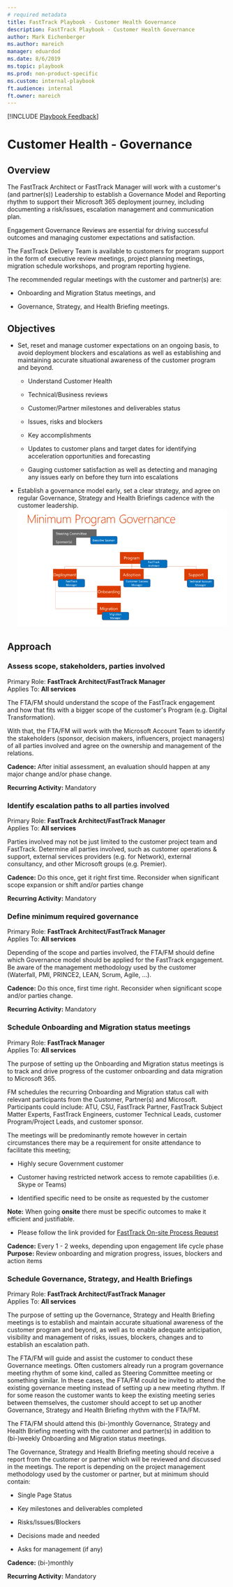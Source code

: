 ```yaml
---  
# required metadata  
title: FastTrack Playbook - Customer Health Governance
description: FastTrack Playbook - Customer Health Governance
author: Mark Eichenberger
ms.author: mareich
manager: eduardod  
ms.date: 8/6/2019  
ms.topic: playbook  
ms.prod: non-product-specific  
ms.custom: internal-playbook  
ft.audience: internal  
ft.owner: mareich
---  
```

[!INCLUDE [Playbook Feedback](./includes/questions-feedback.md)]
# Customer Health - Governance 

## Overview

The FastTrack Architect or FastTrack Manager will work with a customer's
(and partner(s)) Leadership to establish a Governance Model and
Reporting rhythm to support their Microsoft 365 deployment journey,
including documenting a risk/issues, escalation management and
communication plan.

Engagement Governance Reviews are essential for driving successful
outcomes and managing customer expectations and satisfaction.

The FastTrack Delivery Team is available to customers for program
support in the form of executive review meetings, project planning
meetings, migration schedule workshops, and program reporting hygiene.

The recommended regular meetings with the customer and partner(s) are:

-   Onboarding and Migration Status meetings, and

-   Governance, Strategy, and Health Briefing meetings.

## Objectives

-   Set, reset and manage customer expectations on an ongoing basis, to
    avoid deployment blockers and escalations as well as establishing
    and maintaining accurate situational awareness of the customer
    program and beyond.

    -   Understand Customer Health

    -   Technical/Business reviews

    -   Customer/Partner milestones and deliverables status

    -   Issues, risks and blockers

    -   Key accomplishments

    -   Updates to customer plans and target dates for identifying
        acceleration opportunities and forecasting

    -   Gauging customer satisfaction as well as detecting and managing
        any issues early on before they turn into escalations

-   Establish a governance model early, set a clear strategy, and agree
    on regular Governance, Strategy and Health Briefings cadence with
    the customer leadership.
![Minumum Program Governance](media/minumum_program_governance.png)

## Approach

### Assess scope, stakeholders, parties involved

Primary Role: **FastTrack Architect/FastTrack Manager**\
Applies To: **All services**

The FTA/FM should understand the scope of the FastTrack engagement and
how that fits with a bigger scope of the customer's Program (e.g.
Digital Transformation).

With that, the FTA/FM will work with the Microsoft Account Team to
identify the stakeholders (sponsor, decision makers, influencers,
project managers) of all parties involved and agree on the ownership and
management of the relations.

**Cadence:** After initial assessment, an evaluation should happen at
any major change and/or phase change.

**Recurring Activity:** Mandatory

### Identify escalation paths to all parties involved

Primary Role: **FastTrack Architect/FastTrack Manager**\
Applies To: **All services**

Parties involved may not be just limited to the customer project team
and FastTrack. Determine all parties involved, such as customer
operations & support, external services providers (e.g. for Network),
external consultancy, and other Microsoft groups (e.g. Premier).

**Cadence:** Do this once, get it right first time. Reconsider when
significant scope expansion or shift and/or parties change

**Recurring Activity:** Mandatory

### Define minimum required governance

Primary Role: **FastTrack Architect/FastTrack Manager**\
Applies To: **All services**

Depending of the scope and parties involved, the FTA/FM should define
which Governance model should be applied for the FastTrack engagement.
Be aware of the management methodology used by the customer (Waterfall,
PMI, PRINCE2, LEAN, Scrum, Agile, \...).

**Cadence:** Do this once, first time right. Reconsider when significant
scope and/or parties change.

**Recurring Activity:** Mandatory

### Schedule Onboarding and Migration status meetings

Primary Role: **FastTrack Manager**\
Applies To: **All services**

The purpose of setting up the Onboarding and Migration status meetings
is to track and drive progress of the customer onboarding and data
migration to Microsoft 365.

FM schedules the recurring Onboarding and Migration status call with
relevant participants from the Customer, Partner(s) and Microsoft.
Participants could include: ATU, CSU, FastTrack Partner, FastTrack
Subject Matter Experts, FastTrack Engineers, customer Technical Leads,
customer Program/Project Leads, and customer sponsor.

The meetings will be predominantly remote however in certain
circumstances there may be a requirement for onsite attendance to
facilitate this meeting;

-   Highly secure Government customer

-   Customer having restricted network access to remote capabilities
    (i.e. Skype or Teams)

-   Identified specific need to be onsite as requested by the customer

**Note:** When going **onsite** there must be specific outcomes to make it efficient and justifiable. 
- Please follow the link provided for [FastTrack On-site Process Request](https://microsoft.sharepoint.com/teams/jljextgroup/Shared%20Documents/PlayBook/FY20%20Health%20Playbooks%20FTA%20&%20FM(h)/FastTrack%20Draft%20Playbooks/12.%20FastTrack%20Enterprise%20-%20Onsite%20process%20request.docx)

**Cadence:** Every 1 - 2 weeks, depending upon engagement life cycle
phase\
**Purpose:** Review onboarding and migration progress, issues, blockers
and action items

### Schedule Governance, Strategy, and Health Briefings

Primary Role: **FastTrack Architect/FastTrack Manager**  
Applies To: **All services**

The purpose of setting up the Governance, Strategy and Health Briefing
meetings is to establish and maintain accurate situational awareness of
the customer program and beyond, as well as to enable adequate
anticipation, visibility and management of risks, issues, blockers,
changes and to establish an escalation path.

The FTA/FM will guide and assist the customer to conduct these
Governance meetings. Often customers already run a program governance
meeting rhythm of some kind, called as Steering Committee meeting or
something similar. In these cases, the FTA/FM could be invited to attend
the existing governance meeting instead of setting up a new meeting
rhythm. If for some reason the customer wants to keep the existing
meeting series between themselves, the customer should accept to set up
another Governance, Strategy and Health Briefing rhythm with the FTA/FM.

The FTA/FM should attend this (bi-)monthly Governance, Strategy and
Health Briefing meeting with the customer and partner(s) in addition to
(bi-)weekly Onboarding and Migration status meetings.

The Governance, Strategy and Health Briefing meeting should receive a
report from the customer or partner which will be reviewed and discussed
in the meetings. The report is depending on the project management
methodology used by the customer or partner, but at minimum should
contain:

-   Single Page Status

-   Key milestones and deliverables completed

-   Risks/Issues/Blockers

-   Decisions made and needed

-   Asks for management (if any)

**Cadence:** (bi-)monthly

**Recurring Activity:** Mandatory


